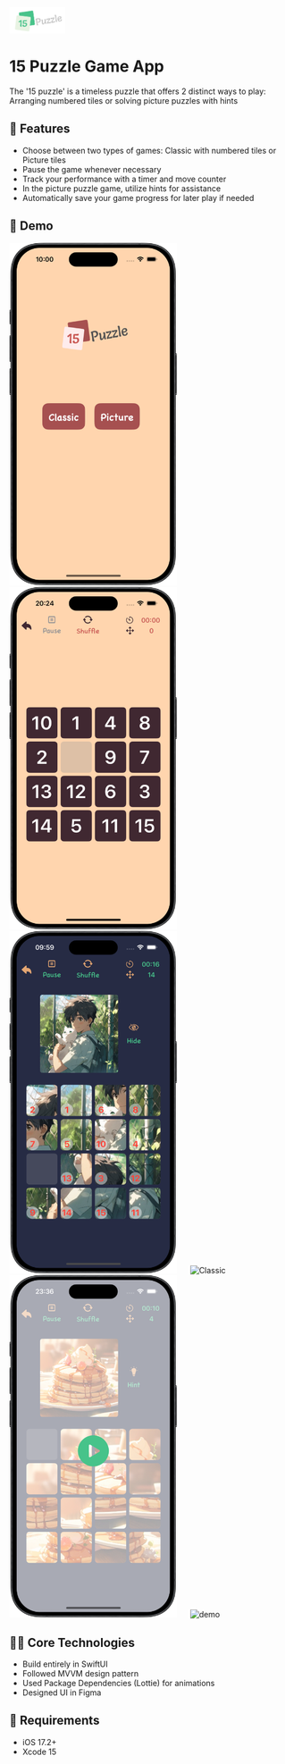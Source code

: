 <img src="https://github.com/bii-08/Sliding15PuzzleGame/blob/main/Sliding15PuzzleGame/Assets.xcassets/Puzzle%20icon_Dark%20mode.imageset/Puzzle%20icon_Dark%20mode.png" width="100"  title="app">&nbsp;&nbsp;&nbsp;&nbsp;&nbsp;

# 15 Puzzle Game App

The '15 puzzle' is a timeless puzzle that offers 2 distinct ways to play: 
Arranging numbered tiles or solving picture puzzles with hints

##  🚀  Features

- Choose between two types of games: Classic with numbered tiles or Picture tiles
- Pause the game whenever necessary
- Track your performance with a timer and move counter
- In the picture puzzle game, utilize hints for assistance
- Automatically save your game progress for later play if needed
  
##  📸  Demo

<img src="https://github.com/bii-08/Sliding15PuzzleGame/blob/main/Sliding15PuzzleGame/Readme_Images.xcassets/Screenshot_Selection.imageset/Screenshot_Selection.png" width="300"  title="Classic">&nbsp;&nbsp;&nbsp;&nbsp;&nbsp;
<img src="https://github.com/bii-08/Sliding15PuzzleGame/blob/main/Sliding15PuzzleGame/Readme_Images.xcassets/Screenshot_Classic.imageset/Screenshot_Classic.png" width="300"  title="Classic">&nbsp;&nbsp;&nbsp;&nbsp;&nbsp;
<img src="https://github.com/bii-08/Sliding15PuzzleGame/blob/main/Sliding15PuzzleGame/Readme_Images.xcassets/Screenshot_Picture.imageset/Screenshot_Picture.png" width="300"  title="Classic">&nbsp;&nbsp;&nbsp;&nbsp;&nbsp;
<img src="https://github.com/bii-08/Sliding15PuzzleGame/blob/main/Sliding15PuzzleGame/Readme_Images.xcassets/Screenshot_PictureList.imageset/Screenshot_PictureList.png" width="300"  title="Classic">&nbsp;&nbsp;&nbsp;&nbsp;&nbsp;
<img src="https://github.com/bii-08/Sliding15PuzzleGame/blob/main/Sliding15PuzzleGame/Readme_Images.xcassets/Screenshot_Pause.imageset/Screenshot_Pause.png" width="300"  title="Classic">&nbsp;&nbsp;&nbsp;&nbsp;&nbsp;
<img src="https://github.com/bii-08/Sliding15PuzzleGame/blob/main/Sliding15PuzzleGame/Readme_Images.xcassets/15PuzzleDemo_corner.dataset/15PuzzleDemo_corner.gif" width="280"  title="demo">&nbsp;&nbsp;&nbsp;&nbsp;&nbsp;

## 👩‍💻 Core Technologies

- Build entirely in SwiftUI
- Followed MVVM design pattern
- Used Package Dependencies (Lottie) for animations
- Designed UI in Figma

## 📜 Requirements
- iOS 17.2+
- Xcode 15

